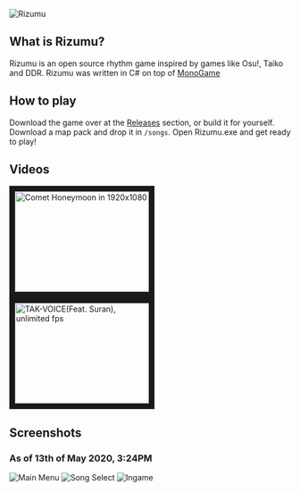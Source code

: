 ![Rizumu](https://i.imgur.com/xGkjvxz.png)
## What is Rizumu?
Rizumu is an open source rhythm game inspired by games like Osu!, Taiko and DDR. Rizumu was written in C# on top of [MonoGame](https://github.com/MonoGame/MonoGame)

## How to play
Download the game over at the [Releases](https://github.com/NaamloosDT/Rizumu/releases) section, or build it for yourself. Download a map pack and drop it in `/songs`. Open Rizumu.exe and get ready to play!

## Videos
<a href="http://www.youtube.com/watch?feature=player_embedded&v=WPDSPyFVqKA
" target="_blank"><img src="http://img.youtube.com/vi/WPDSPyFVqKA/0.jpg" 
alt="Comet Honeymoon in 1920x1080" width="240" height="180" border="10" /></a>
<a href="http://www.youtube.com/watch?feature=player_embedded&v=o01679ZqLIU
" target="_blank"><img src="http://img.youtube.com/vi/o01679ZqLIU/0.jpg" 
alt="TAK-VOICE(Feat. Suran), unlimited fps" width="240" height="180" border="10" /></a>

## Screenshots
### As of 13th of May 2020, 3:24PM
![Main Menu](https://i.imgur.com/OLKJetc.jpg)
![Song Select](https://i.imgur.com/9q2KfCK.jpg)
![Ingame](https://i.imgur.com/AjKoyHn.png)
